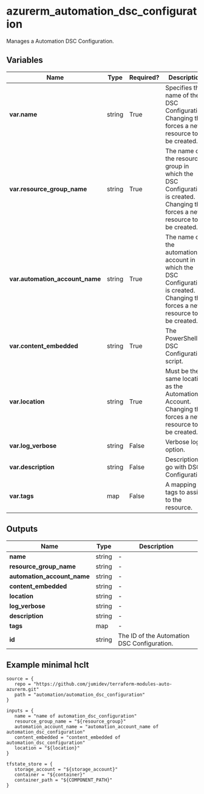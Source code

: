 # azurerm_automation_dsc_configuration

Manages a Automation DSC Configuration.

## Variables

| Name | Type | Required? |  Description |
| ---- | ---- | --------- |  ----------- |
| **var.name** | string | True | Specifies the name of the DSC Configuration. Changing this forces a new resource to be created. | 
| **var.resource_group_name** | string | True | The name of the resource group in which the DSC Configuration is created. Changing this forces a new resource to be created. | 
| **var.automation_account_name** | string | True | The name of the automation account in which the DSC Configuration is created. Changing this forces a new resource to be created. | 
| **var.content_embedded** | string | True | The PowerShell DSC Configuration script. | 
| **var.location** | string | True | Must be the same location as the Automation Account. Changing this forces a new resource to be created. | 
| **var.log_verbose** | string | False | Verbose log option. | 
| **var.description** | string | False | Description to go with DSC Configuration. | 
| **var.tags** | map | False | A mapping of tags to assign to the resource. | 



## Outputs

| Name | Type | Description |
| ---- | ---- | --------- | 
| **name** | string  | - | 
| **resource_group_name** | string  | - | 
| **automation_account_name** | string  | - | 
| **content_embedded** | string  | - | 
| **location** | string  | - | 
| **log_verbose** | string  | - | 
| **description** | string  | - | 
| **tags** | map  | - | 
| **id** | string  | The ID of the Automation DSC Configuration. | 

## Example minimal hclt

```hcl
source = {
   repo = "https://github.com/jumidev/terraform-modules-auto-azurerm.git" 
   path = "automation/automation_dsc_configuration" 
}

inputs = {
   name = "name of automation_dsc_configuration" 
   resource_group_name = "${resource_group}" 
   automation_account_name = "automation_account_name of automation_dsc_configuration" 
   content_embedded = "content_embedded of automation_dsc_configuration" 
   location = "${location}" 
}

tfstate_store = {
   storage_account = "${storage_account}" 
   container = "${container}" 
   container_path = "${COMPONENT_PATH}" 
}


```